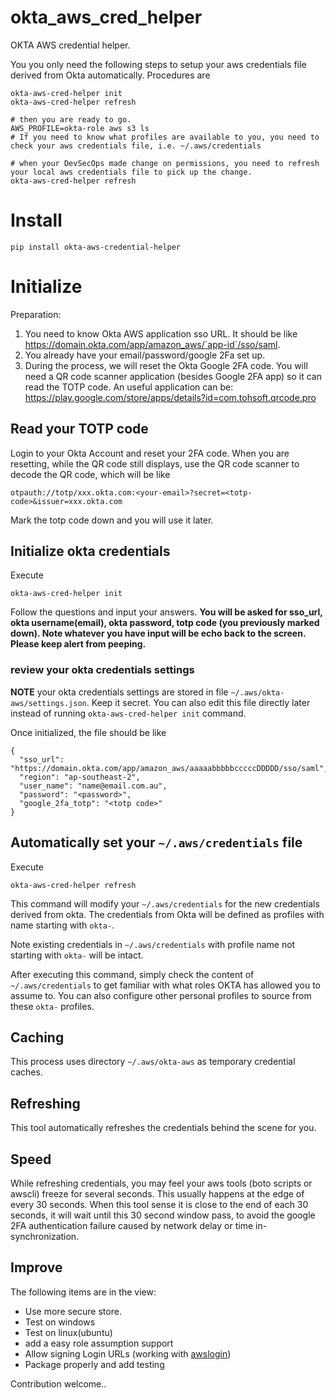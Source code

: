 # okta_aws_cred_helper

OKTA AWS credential helper.

You you only need the following steps to setup your aws credentials file derived from Okta automatically. Procedures are
```
okta-aws-cred-helper init
okta-aws-cred-helper refresh

# then you are ready to go.
AWS_PROFILE=okta-role aws s3 ls
# If you need to know what profiles are available to you, you need to check your aws credentials file, i.e. ~/.aws/credentials

# when your DevSecOps made change on permissions, you need to refresh your local aws credentials file to pick up the change.
okta-aws-cred-helper refresh
```

# Install

```
pip install okta-aws-credential-helper
```

# Initialize

Preparation:

1. You need to know Okta AWS application sso URL. It should be like https://domain.okta.com/app/amazon_aws/`app-id`/sso/saml.
2. You already have your email/password/google 2Fa set up.
3. During the process, we will reset the Okta Google 2FA code. You will need a QR code scanner application (besides Google 2FA app) so it can read the TOTP code. An useful application can be: https://play.google.com/store/apps/details?id=com.tohsoft.qrcode.pro

## Read your TOTP code

Login to your Okta Account and reset your 2FA code. When you are resetting, while the QR code still displays, use the QR code scanner to decode the QR code, which will be like

`otpauth://totp/xxx.okta.com:<your-email>?secret=<totp-code>&issuer=xxx.okta.com`

Mark the totp code down and you will use it later.


## Initialize okta credentials

Execute

```
okta-aws-cred-helper init
```

Follow the questions and input your answers. **You will be asked for sso_url, okta username(email), okta password, totp code (you previously marked down). Note whatever you have input will be echo back to the screen. Please keep alert from peeping.**


### review your okta credentials settings

**NOTE** your okta credentials settings are stored in file `~/.aws/okta-aws/settings.json`. Keep it secret. You can also edit this file directly later instead of running `okta-aws-cred-helper init` command.

Once initialized, the file should be like
```
{
  "sso_url": "https://domain.okta.com/app/amazon_aws/aaaaabbbbbcccccDDDDD/sso/saml",
  "region": "ap-southeast-2",
  "user_name": "name@email.com.au",
  "password": "<password>",
  "google_2fa_totp": "<totp code>"
}

```

## Automatically set your `~/.aws/credentials` file

Execute
```
okta-aws-cred-helper refresh
```

This command will modify your `~/.aws/credentials` for the new credentials derived from okta. The credentials from Okta will be defined as profiles with name starting with `okta-`. 

Note existing credentials in `~/.aws/credentials` with profile name not starting with `okta-` will be intact.

After executing this command, simply check the content of `~/.aws/credentials` to get familiar with what roles OKTA has allowed you to assume to. You can also configure other personal profiles to source from these `okta-` profiles.

## Caching

This process uses directory `~/.aws/okta-aws` as temporary credential caches.

## Refreshing

This tool automatically refreshes the credentials behind the scene for you.

## Speed

While refreshing credentials, you may feel your aws tools (boto scripts or awscli) freeze for several seconds. This usually happens at the edge of every 30 seconds. When this tool sense it is close to the end of each 30 seconds, it will wait until this 30 second window pass, to avoid the google 2FA authentication failure caused by network delay or time in-synchronization.

## Improve

The following items are in the view:

- Use more secure store.
- Test on windows
- Test on linux(ubuntu)
- add a easy role assumption support
- Allow signing Login URLs (working with [awslogin](https://github.com/cheney-yan/awslogin))
- Package properly and add testing

Contribution welcome..
